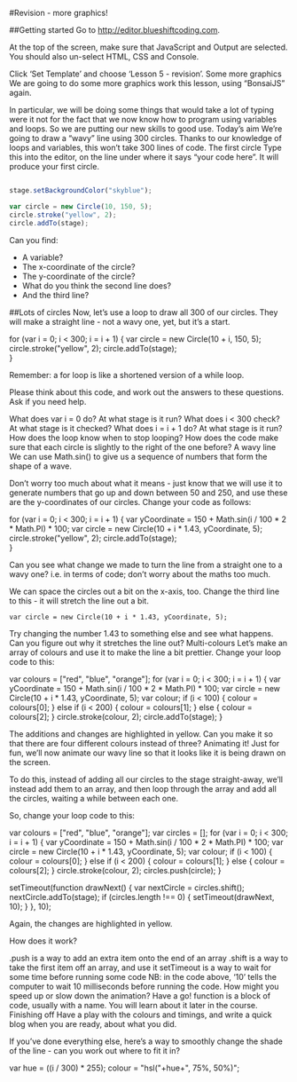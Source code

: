 
#Revision - more graphics!


##Getting started
Go to http://editor.blueshiftcoding.com.


At the top of the screen, make sure that JavaScript and Output are selected. You should also un-select HTML, CSS and Console.


Click ‘Set Template’ and choose ‘Lesson 5 - revision’.
Some more graphics
We are going to do some more graphics work this lesson, using “BonsaiJS” again.


In particular, we will be doing some things that would take a lot of typing were it not for the fact that we now know how to program using variables and loops.  So we are putting our new skills to good use.
Today’s aim
We’re going to draw a “wavy” line using 300 circles.  Thanks to our knowledge of loops and variables, this won’t take 300 lines of code.
The first circle
Type this into the editor, on the line under where it says “your code here”.  It will produce your first circle.


```js

stage.setBackgroundColor("skyblue");

var circle = new Circle(10, 150, 5);
circle.stroke("yellow", 2);
circle.addTo(stage);
```

Can you find:
- A variable?
- The x-coordinate of the circle?
- The y-coordinate of the circle?
- What do you think the second line does?
- And the third line?

##Lots of circles
Now, let’s use a loop to draw all 300 of our circles.  They will make a straight line - not a wavy one, yet, but it’s a start.


 for (var i = 0; i < 300; i = i + 1) {
    var circle = new Circle(10 + i, 150, 5);
    circle.stroke("yellow", 2);
    circle.addTo(stage);    
  }


Remember: a for loop is like a shortened version of a while loop.


Please think about this code, and work out the answers to these questions.  Ask if you need help.


What does var i = 0 do?  At what stage is it run?
What does i < 300 check?  At what stage is it checked?
What does i = i + 1 do?  At what stage is it run?
How does the loop know when to stop looping?
How does the code make sure that each circle is slightly to the right of the one before?
A wavy line
We can use Math.sin() to give us a sequence of numbers that form the shape of a wave.


Don’t worry too much about what it means - just know that we will use it to generate numbers that go up and down between 50 and 250, and use these are the y-coordinates of our circles. Change your code as follows:


for (var i = 0; i < 300; i = i + 1) {
    var yCoordinate = 150 + Math.sin(i / 100 * 2 * Math.PI) * 100;
    var circle = new Circle(10 + i * 1.43, yCoordinate, 5);
    circle.stroke("yellow", 2);
    circle.addTo(stage);    
}


Can you see what change we made to turn the line from a straight one to a wavy one?
i.e. in terms of code; don’t worry about the maths too much.


We can space the circles out a bit on the x-axis, too.  Change the third line to this - it will stretch the line out a bit.


    var circle = new Circle(10 + i * 1.43, yCoordinate, 5);


Try changing the number 1.43 to something else and see what happens.
Can you figure out why it stretches the line out?
Multi-colours
Let’s make an array of colours and use it to make the line a bit prettier.  Change your loop code to this:


var colours = ["red", "blue", "orange"];
for (var i = 0; i < 300; i = i + 1) {
    var yCoordinate = 150 + Math.sin(i / 100 * 2 * Math.PI) * 100;
    var circle = new Circle(10 + i * 1.43, yCoordinate, 5);
    var colour;
    if (i < 100) {
        colour = colours[0];
    } else if (i < 200) {
        colour = colours[1];
    } else {
        colour = colours[2];
    }
    circle.stroke(colour, 2);
    circle.addTo(stage);
}


The additions and changes are highlighted in yellow.
Can you make it so that there are four different colours instead of three?
Animating it!
Just for fun, we’ll now animate our wavy line so that it looks like it is being drawn on the screen.


To do this, instead of adding all our circles to the stage straight-away, we’ll instead add them to an array, and then loop through the array and add all the circles, waiting a while between each one.


So, change your loop code to this:


var colours = ["red", "blue", "orange"];
var circles = [];
for (var i = 0; i < 300; i = i + 1) {
    var yCoordinate = 150 + Math.sin(i / 100 * 2 * Math.PI) * 100;
    var circle = new Circle(10 + i * 1.43, yCoordinate, 5);
    var colour;
    if (i < 100) {
        colour = colours[0];
    } else if (i < 200) {
        colour = colours[1];
    } else {
        colour = colours[2];
    }
    circle.stroke(colour, 2);
    circles.push(circle);
}
 
setTimeout(function drawNext() {
    var nextCircle = circles.shift();
    nextCircle.addTo(stage);
    if (circles.length !== 0) {
        setTimeout(drawNext, 10);
    }
}, 10);


Again, the changes are highlighted in yellow.


How does it work?


.push is a way to add an extra item onto the end of an array
.shift is a way to take the first item off an array, and use it
setTimeout is a way to wait for some time before running some code
NB: in the code above, ‘10’ tells the computer to wait 10 milliseconds before running the code.  How might you speed up or slow down the animation?  Have a go!
function is a block of code, usually with a name.  You will learn about it later in the course.
Finishing off
Have a play with the colours and timings, and write a quick blog when you are ready, about what you did.


If you’ve done everything else, here’s a way to smoothly change the shade of the line - can you work out where to fit it in?


var hue = ((i / 300) * 255);
colour = "hsl("+hue+", 75%, 50%)";

